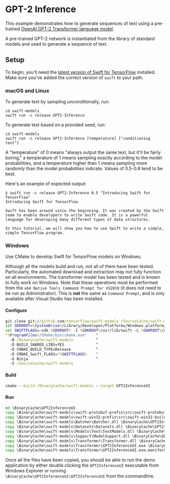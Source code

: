 # GPT-2 Inference

This example demonstrates how to generate sequences of text using a
pre-trained
[OpenAI GPT-2 Transformer language model](https://github.com/openai/gpt-2).

A pre-trained GPT-2 network is instantiated from the library of standard models
and used to generate a sequence of text.

## Setup

To begin, you'll need the [latest version of Swift for
TensorFlow](https://github.com/tensorflow/swift/blob/master/Installation.md)
installed. Make sure you've added the correct version of `swift` to your path.

### macOS and Linux

To generate text by sampling unconditionally, run:

```console
cd swift-models
swift run -c release GPT2-Inference
```

To generate text based on a provided seed, run:

```console
cd swift-models
swift run -c release GPT2-Inference [temperature] ["conditioning text"]
```

A "temperature" of 0 means "always output the same text, but it'll be fairly
boring," a temperature of 1 means sampling exactly according to the model
probabilities, and a temperature higher than 1 means sampling more randomly
than the model probabilities indicate. Values of 0.5-0.8 tend to be best.

Here's an example of expected output:

```console
$ swift run -c release GPT2-Inference 0.5 "Introducing Swift for TensorFlow"
Introducing Swift for TensorFlow

Swift has been around since the beginning. It was created by the Swift team to enable developers to write Swift code. It is a powerful language for developing many different types of data structures.

In this tutorial, we will show you how to use Swift to write a simple, simple TensorFlow program.
```

### Windows

Use CMake to develop Swift for TensorFlow models on Windows.

Although all the models build and run, not all of them have been tested.  Particularly, the automated download and extraction may not fully function on all environments.  The transformer model has been tested and is known to fully work on Windows.  Note that these operations must be performed from the `x64 Native Tools Command Prompt for VS2019` (it does not need to be run as Administrator).  This is **not** the same as `Command Prompt`, and is only available after Visual Studio has been installed.

#### Configure

```cmd
git clone git://github.com/tensorflow/swift-models /SourceCache/swift-models
set SDKROOT=%SystemDrive%/Library/Developer/Platforms/Windows.platform/Developer/SDKs/Windows.sdk
set SWIFTFLAGS=-sdk %SDKROOT% -I %SDKROOT%/usr/lib/swift -L %SDKROOT%/usr/lib/swift/windows -Xlinker -ignore:4217 -Xlinker -ignore:4286
"%ProgramFiles%/CMake/bin/cmake.exe"    ^
  -B /BinaryCache/swift-models          ^
  -D BUILD_SHARED_LIBS=YES              ^
  -D CMAKE_BUILD_TYPE=Release           ^
  -D CMAKE_Swift_FLAGS="%SWIFTFLAGS%    ^
  -G Ninja                              ^
  -S /SourceCache/swift-models
```

#### Build

```cmd
cmake --build /BinaryCache/swift-models --target GPT2InferenceUI
```

#### Run

```cmd
md \BinaryCache\GPT2InferenceUI
copy \BinaryCache\swift-models\swift-protobuf-prefix\src\swift-protobuf-build\Sources\SwiftProtobuf\SwiftProtobuf.dll \BinaryCache\GPT2InferenceUI\
copy \BinaryCache\swift-models\swift-win32-prefix\src\swift-win32-build\SwiftWin32.dll \BinaryCache\GPT2InferenceUI\
copy \BinaryCache\swift-models\Batcher\Batcher.dll \BinaryCache\GPT2InferenceUI\
copy \BinaryCache\swift-models\Datasets\Datasets.dll \BinaryCache\GPT2InferenceUI\
copy \BinaryCache\swift-models\Models\Text\TextModels.dll \BinaryCache\GPT2InferenceUI\
copy \BinaryCache\swift-models\Support\ModelSupport.dll \BinaryCache\GPT2InferenceUI\
copy \BinaryCache\swift-models\Transformer\Transformer.dll \BinaryCache\GPT2InferenceUI\
copy \BinaryCache\swift-models\Transformer\GPT2InferenceUI.exe \BinaryCache\GPT2InferenceUI\
copy \BinaryCache\swift-models\Transformer\GPT2InferenceUI.exe.manifest \BinaryCache\GPT2InferenceUI\
```

Once all the files have been copied, you should be able to run the demo application by either double clicking the `GPT2InferenceUI` executable from Windows Explorer or running `\BinaryCache\GPT2InferenceUI\GPT2InferenceUI` from the commandline.


